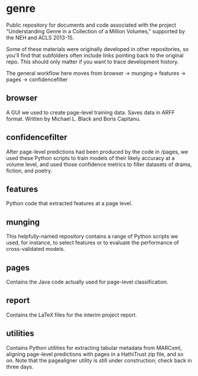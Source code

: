 genre
=====

Public repository for documents and code associated with the project "Understanding Genre in a Collection of a Million Volumes," supported by the NEH and ACLS 2013-15.

Some of these materials were originally developed in other repositories, so you'll find that subfolders often include links pointing back to the original repo. This should only matter if you want to trace development history.

The general workflow here moves from browser -> munging-> features -> pages -> confidencefilter

browser
-------
A GUI we used to create page-level training data. Saves data in ARFF format. Written by Michael L. Black and Boris Capitanu.

confidencefilter
----------------
After page-level predictions had been produced by the code in /pages, we used these Python scripts to train models of their likely accuracy at a volume level, and used those confidence metrics to filter datasets of drama, fiction, and poetry. 

features
--------
Python code that extracted features at a page level.

munging
-------
This helpfully-named repository contains a range of Python scripts we used, for instance, to select features or to evaluate the performance of cross-validated models.

pages
-----
Contains the Java code actually used for page-level classification.

report
------
Contains the LaTeX files for the interim project report.

utilities
---------
Contains Python utilities for extracting tabular metadata from MARCxml, aligning page-level predictions with pages in a HathiTrust zip file, and so on. Note that the pagealigner utility is still under construction; check back in three days.
